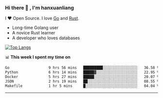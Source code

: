 ### Hi there 👋 , I'm hanxuanliang

<!--
**hanxuanliang/hanxuanliang** is a ✨ _special_ ✨ repository because its `README.md` (this file) appears on your GitHub profile.

Here are some ideas to get you started:

- 🔭 I’m currently working on ...
- 🌱 I’m currently learning ...
- 👯 I’m looking to collaborate on ...
- 🤔 I’m looking for help with ...
- 💬 Ask me about ...
- 📫 How to reach me: ...
- 😄 Pronouns: ...
- ⚡ Fun fact: ...
-->
I ❤ Open Source. I love [Go](https://golang.org) and [Rust](https://www.rust-lang.org/zh-CN/).

* Long-time Golang user
* A novice Rust learner
* A developer who loves databases

[![Top Langs](https://github-readme-stats.vercel.app/api?username=hanxuanliang&show_icons=true&count_private=true&line_height=40)](https://github.com/anuraghazra/github-readme-stats)

📊 **This week I spent my time on**
<!--START_SECTION:waka-->

```txt
Go                  9 hrs 56 mins   █████████░░░░░░░░░░░░░░░░   36.58 %
Python              6 hrs 14 mins   █████▓░░░░░░░░░░░░░░░░░░░   22.95 %
Docker              5 hrs 27 mins   █████░░░░░░░░░░░░░░░░░░░░   20.07 %
JSON                2 hrs 19 mins   ██░░░░░░░░░░░░░░░░░░░░░░░   08.55 %
Makefile            1 hr 5 mins     █░░░░░░░░░░░░░░░░░░░░░░░░   04.04 %
```

<!--END_SECTION:waka-->

***
